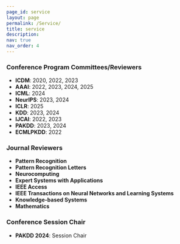 ```yaml
---
page_id: service
layout: page
permalink: /Service/
title: service
description: 
nav: true
nav_order: 4
---
```


### Conference Program Committees/Reviewers
- **ICDM**: 2020, 2022, 2023
- **AAAI**: 2022, 2023, 2024, 2025
- **ICML**: 2024
- **NeurIPS**: 2023, 2024
- **ICLR**: 2025
- **KDD**: 2023, 2024
- **IJCAI**: 2022, 2023
- **PAKDD**: 2023, 2024
- **ECMLPKDD**: 2022

### Journal Reviewers
- **Pattern Recognition**
- **Pattern Recognition Letters**
- **Neurocomputing**
- **Expert Systems with Applications**
- **IEEE Access**
- **IEEE Transactions on Neural Networks and Learning Systems**
- **Knowledge-based Systems**
- **Mathematics**

### Conference Session Chair
- **PAKDD 2024**: Session Chair
